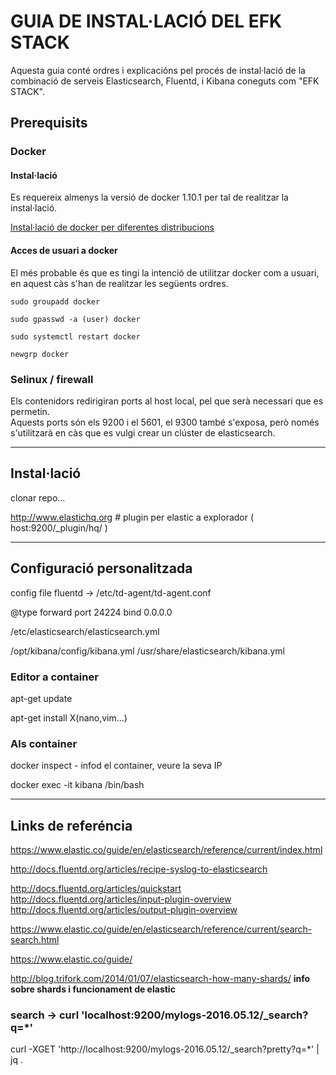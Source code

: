 # GUIA DE INSTAL·LACIÓ DEL EFK STACK

Aquesta guia conté ordres i explicacións pel procés de instal·lació de la combinació de serveis Elasticsearch, Fluentd, i Kibana coneguts com "EFK STACK".


## Prerequisits

### Docker

#### Instal·lació
Es requereix almenys la versió de docker 1.10.1 per tal de realitzar la instal·lació.

[Instal·lació de docker per diferentes distribucions](https://docs.docker.com/engine/installation/)

#### Acces de usuari a docker

El més probable és que es tingi la intenció de utilitzar docker com a usuari, en aquest càs s'han de realitzar les següents ordres.

```
sudo groupadd docker

sudo gpasswd -a (user) docker

sudo systemctl restart docker

newgrp docker
```

### Selinux / firewall

Els contenidors redirigiran ports al host local, pel que serà necessari que es permetin.  
Aquests ports són els 9200 i el 5601, el 9300 també s'exposa, però només s'utilitzarà en càs que es vulgi crear un clúster de elasticsearch.  
  
---

## Instal·lació
clonar repo...

http://www.elastichq.org # plugin per elastic a explorador ( host:9200/_plugin/hq/ )

---

## Configuració personalitzada


config file fluentd -> /etc/td-agent/td-agent.conf

<source>
  @type forward
  port 24224
  bind 0.0.0.0
</source>


/etc/elasticsearch/elasticsearch.yml

/opt/kibana/config/kibana.yml
/usr/share/elasticsearch/kibana.yml


### Editor a container

apt-get update

apt-get install X(nano,vim...)




### Als container

docker inspect <container> - infod el container, veure la seva IP

docker exec -it kibana /bin/bash


---

## Links de referéncia

https://www.elastic.co/guide/en/elasticsearch/reference/current/index.html

http://docs.fluentd.org/articles/recipe-syslog-to-elasticsearch

http://docs.fluentd.org/articles/quickstart
http://docs.fluentd.org/articles/input-plugin-overview
http://docs.fluentd.org/articles/output-plugin-overview

https://www.elastic.co/guide/en/elasticsearch/reference/current/search-search.html

https://www.elastic.co/guide/

http://blog.trifork.com/2014/01/07/elasticsearch-how-many-shards/ **info sobre shards i funcionament de elastic**



### search -> curl 'localhost:9200/mylogs-2016.05.12/_search?q=*'

curl -XGET 'http://localhost:9200/mylogs-2016.05.12/_search?pretty?q=*' | jq .




